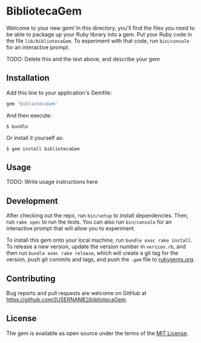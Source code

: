 # BibliotecaGem

Welcome to your new gem! In this directory, you'll find the files you need to be able to package up your Ruby library into a gem. Put your Ruby code in the file `lib/bibliotecaGem`. To experiment with that code, run `bin/console` for an interactive prompt.

TODO: Delete this and the text above, and describe your gem

## Installation

Add this line to your application's Gemfile:

```ruby
gem 'bibliotecaGem'
```

And then execute:

    $ bundle

Or install it yourself as:

    $ gem install bibliotecaGem

## Usage

TODO: Write usage instructions here

## Development

After checking out the repo, run `bin/setup` to install dependencies. Then, run `rake spec` to run the tests. You can also run `bin/console` for an interactive prompt that will allow you to experiment.

To install this gem onto your local machine, run `bundle exec rake install`. To release a new version, update the version number in `version.rb`, and then run `bundle exec rake release`, which will create a git tag for the version, push git commits and tags, and push the `.gem` file to [rubygems.org](https://rubygems.org).

## Contributing

Bug reports and pull requests are welcome on GitHub at https://github.com/[USERNAME]/bibliotecaGem.


## License

The gem is available as open source under the terms of the [MIT License](http://opensource.org/licenses/MIT).

